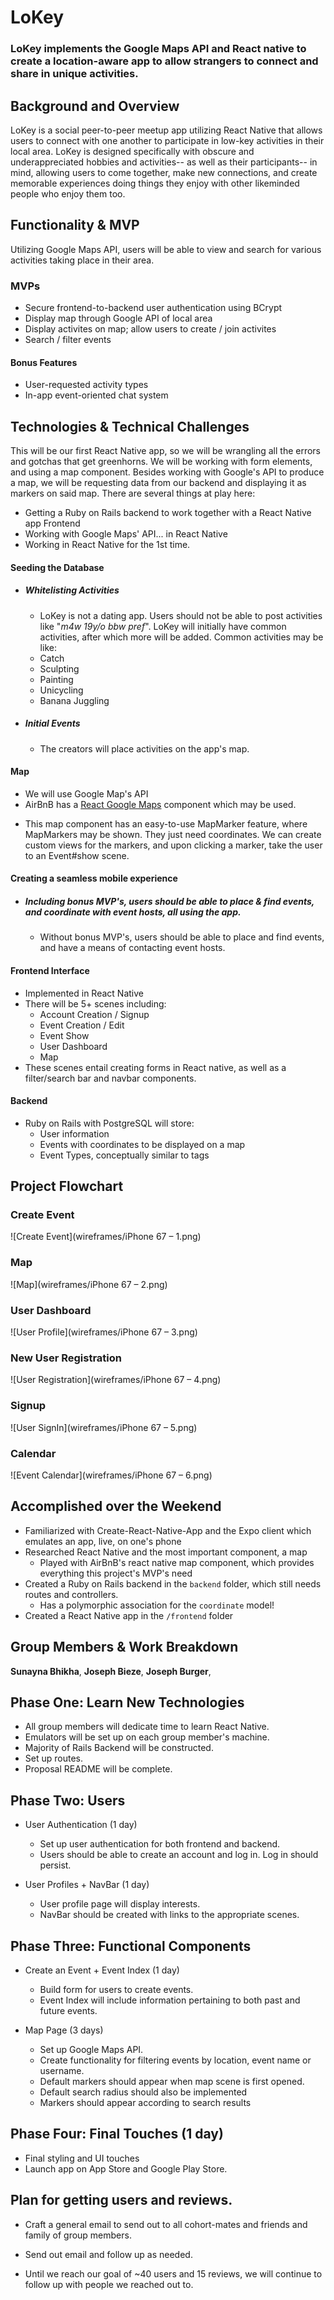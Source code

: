# LoKey
### LoKey implements the Google Maps API and React native to create a location-aware app to allow strangers to connect and share in unique activities.

## Background and Overview
LoKey is a social peer-to-peer meetup app utilizing React Native that allows users to connect with one another to participate in low-key activities in their local area. LoKey is designed specifically with obscure and underappreciated hobbies and activities-- as well as their participants-- in mind, allowing users to come together, make new connections, and create memorable experiences doing things they enjoy with other likeminded people who enjoy them too.

## Functionality & MVP
Utilizing Google Maps API, users will be able to view and search for various activities taking place in their area.

### MVPs
* Secure frontend-to-backend user authentication using BCrypt
* Display map through Google API of local area
* Display activites on map; allow users to create / join activites
* Search / filter events

#### Bonus Features
 + User-requested activity types
 + In-app event-oriented chat system

## Technologies & Technical Challenges
  This will be our first React Native app, so we will be wrangling all the errors and gotchas that get greenhorns. We will be working with form elements, and using a map component. Besides working with Google's API to produce a map, we will be requesting data from our backend and displaying it as markers on said map. There are several things at play here:

  - Getting a Ruby on Rails backend to work together with a React Native app Frontend
  - Working with Google Maps' API... in React Native
  - Working in React Native for the 1st time.

#### Seeding the Database
  + ##### Whitelisting Activities
    + LoKey is not a dating app. Users should not be able to post activities like "*m4w 19y/o bbw pref*". LoKey will initially have common activities, after which more will be added. Common activities may be like:
     - Catch
     - Sculpting
     - Painting
     - Unicycling
     - Banana Juggling

  + ##### Initial Events
    + The creators will place activities on the app's map.

#### Map
 + We will use Google Map's API
 + AirBnB has a [React Google Maps](https://github.com/airbnb/react-native-maps) component which may be used.
  - This map component has an easy-to-use MapMarker feature, where MapMarkers may be shown. They just need coordinates. We can create custom views for the markers, and upon clicking a marker, take the user to an Event#show scene.

#### Creating a seamless mobile experience
  + ##### _Including bonus MVP's_, users should be able to place & find events, and coordinate with **event hosts**, all using the app.
    + Without bonus MVP's, users should be able to place and find events, and have a means of contacting event hosts.


#### Frontend Interface
  + Implemented in React Native
  + There will be 5+ scenes including:
    - Account Creation / Signup
    - Event Creation / Edit
    - Event Show
    - User Dashboard
    - Map
  + These scenes entail creating forms in React native, as well as a filter/search bar and navbar components.

#### Backend
   + Ruby on Rails with PostgreSQL will store:
     - User information
     - Events with coordinates to be displayed on a map
     - Event Types, conceptually similar to tags

## Project Flowchart

### Create Event
![Create Event](wireframes/iPhone 67 – 1.png)

### Map
![Map](wireframes/iPhone 67 – 2.png)

### User Dashboard
![User Profile](wireframes/iPhone 67 – 3.png)

### New User Registration
![User Registration](wireframes/iPhone 67 – 4.png)

### Signup
![User SignIn](wireframes/iPhone 67 – 5.png)

### Calendar
![Event Calendar](wireframes/iPhone 67 – 6.png)


## Accomplished over the Weekend

+ Familiarized with Create-React-Native-App and the Expo client which emulates an app, live, on one's phone
+ Researched React Native and the most important component, a map
  - Played with AirBnB's react native map component, which provides everything this project's MVP's need
+ Created a Ruby on Rails backend in the ```backend``` folder, which still needs routes and controllers.
  - Has a polymorphic association for the ```coordinate``` model!
+ Created a React Native app in the ```/frontend``` folder

## Group Members & Work Breakdown

**Sunayna Bhikha**,
**Joseph Bieze**,
**Joseph Burger**,

## Phase One: Learn New Technologies

* All group members will dedicate time to learn React Native.
* Emulators will be set up on each group member's machine.
* Majority of Rails Backend will be constructed.
* Set up routes.
* Proposal README will be complete.

## Phase Two: Users

* User Authentication (1 day)
  + Set up user authentication for both frontend and backend.
  + Users should be able to create an account and log in. Log in should persist.

* User Profiles + NavBar (1 day)
  + User profile page will display interests.
  + NavBar should be created with links to the appropriate scenes.

## Phase Three: Functional Components

* Create an Event + Event Index (1 day)
  + Build form for users to create events.
  + Event Index will include information pertaining to both past and future events.

* Map Page (3 days)
  + Set up Google Maps API.
  + Create functionality for filtering events by location, event name or username.
  + Default markers should appear when map scene is first opened.
  + Default search radius should also be implemented
  + Markers should appear according to search results

## Phase Four: Final Touches (1 day)
* Final styling and UI touches
* Launch app on App Store and Google Play Store.

## Plan for getting users and reviews.

* Craft a general email to send out to all cohort-mates and friends and family of group members.

* Send out email and follow up as needed.

* Until we reach our goal of ~40 users and 15 reviews, we will continue to follow up with people we reached out to.
